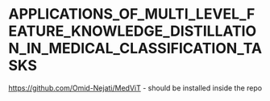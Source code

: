 # APPLICATIONS_OF_MULTI_LEVEL_FEATURE_KNOWLEDGE_DISTILLATION_IN_MEDICAL_CLASSIFICATION_TASKS

https://github.com/Omid-Nejati/MedViT - should be installed inside the repo